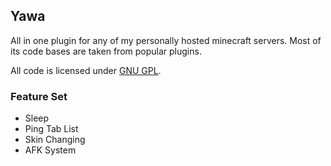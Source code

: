 ## Yawa
All in one plugin for any of my personally hosted minecraft servers. Most of its code bases are taken from popular plugins.

All code is licensed under [GNU GPL](LICENSE).

### Feature Set
- Sleep
- Ping Tab List
- Skin Changing
- AFK System